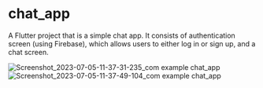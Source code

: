 # chat_app

A Flutter project that is a simple chat app. It consists of authentication screen (using Firebase), which allows users to either log in or sign up, and a chat screen. 

![Screenshot_2023-07-05-11-37-31-235_com example chat_app](https://github.com/Barbora827/chat_app/assets/58209361/85d944ba-e080-42bd-98f5-37ce0154d1c2)
![Screenshot_2023-07-05-11-37-49-104_com example chat_app](https://github.com/Barbora827/chat_app/assets/58209361/e2ddc58d-ddbe-44c3-bdee-a34d208d9090)




